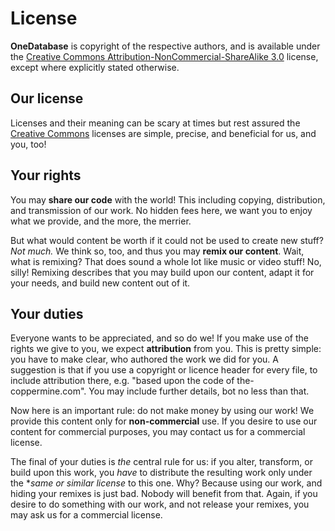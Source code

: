 License
=======
**OneDatabase** is copyright of the respective authors, and is available under
the [Creative Commons Attribution-NonCommercial-ShareAlike 3.0][1] license,
except where explicitly stated otherwise.

Our license
-----------
Licenses and their meaning can be scary at times but rest assured the
[Creative Commons][2] licenses are simple, precise, and beneficial for us,
and you, too!

Your rights
-----------
You may **share our code** with the world! This including copying, distribution,
and transmission of our work. No hidden fees here, we want you to enjoy what
we provide, and the more, the merrier.

But what would content be worth if it could not be used to create new stuff?
*Not much.* We think so, too, and thus you may **remix our content**. Wait,
what is remixing? That does sound a whole lot like music or video stuff! No,
silly! Remixing describes that you may build upon our content, adapt it for
your needs, and build new content out of it.

Your duties
-----------
Everyone wants to be appreciated, and so do we! If you make use of the
rights we give to you, we expect **attribution** from you. This is pretty
simple: you have to make clear, who authored the work we did for you. A
suggestion is that if you use a copyright or licence header for every file,
to include attribution there, e.g. "based upon the code of the-coppermine.com".
You may include further details, bot no less than that.

Now here is an important rule: do not make money by using our work! We provide
this content only for **non-commercial** use. If you desire to use our
content for commercial purposes, you may contact us for a commercial license.

The final of your duties is *the* central rule for us: if you alter,
transform, or build upon this work, you *have* to distribute the resulting
work only under the **same or similar license* to this one. Why? Because
using our work, and hiding your remixes is just bad. Nobody will benefit
from that. Again, if you desire to do something with our work, and not
release your remixes, you may ask us for a commercial license.

[1]: http://creativecommons.org/licenses/by-nc-sa/3.0/ "Creative Commons Attribution-NonCommercial-ShareAlike 3.0"
[2]: http://creativecommons.org/ "Creative Commons"